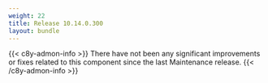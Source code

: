 ```yaml
---
weight: 22
title: Release 10.14.0.300
layout: bundle
---
```


<!--10.14.0.289 - 10.14.0.300-->

{{< c8y-admon-info >}}
There have not been any significant improvements or fixes related to this component since the last Maintenance release.
{{< /c8y-admon-info >}}
